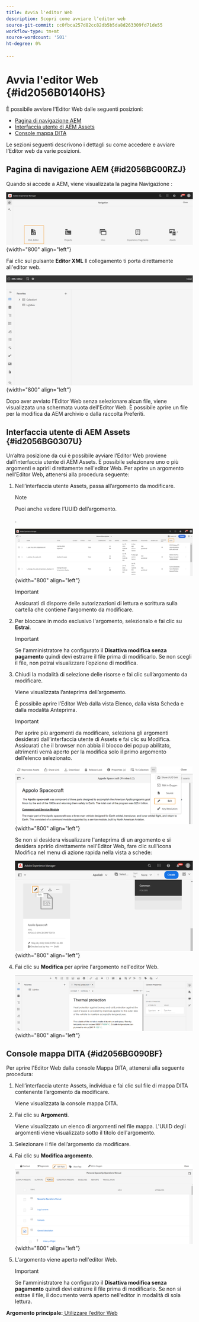 ```yaml
---
title: Avvia l'editor Web
description: Scopri come avviare l’editor web
source-git-commit: cc0fbca257d82cc82db5b5da8d263309fd71de55
workflow-type: tm+mt
source-wordcount: '501'
ht-degree: 0%

---
```



# Avvia l&#39;editor Web {#id2056B0140HS}

È possibile avviare l&#39;Editor Web dalle seguenti posizioni:

- [Pagina di navigazione AEM](#id2056BG00RZJ)
- [Interfaccia utente di AEM Assets](#id2056BG0307U)
- [Console mappa DITA](#id2056BG090BF)

Le sezioni seguenti descrivono i dettagli su come accedere e avviare l’Editor web da varie posizioni.

## Pagina di navigazione AEM {#id2056BG00RZJ}

Quando si accede a AEM, viene visualizzata la pagina Navigazione :

![](images/web-editor-from-navigation-page_cs.png){width="800" align="left"}

Fai clic sul pulsante **Editor XML** Il collegamento ti porta direttamente all&#39;editor web.

![](images/web-editor-launch-page.png){width="800" align="left"}

Dopo aver avviato l&#39;Editor Web senza selezionare alcun file, viene visualizzata una schermata vuota dell&#39;Editor Web. È possibile aprire un file per la modifica da AEM archivio o dalla raccolta Preferiti.

## Interfaccia utente di AEM Assets {#id2056BG0307U}

Un’altra posizione da cui è possibile avviare l’Editor Web proviene dall’interfaccia utente di AEM Assets. È possibile selezionare uno o più argomenti e aprirli direttamente nell&#39;editor Web. Per aprire un argomento nell’Editor Web, attenersi alla procedura seguente:

1. Nell’interfaccia utente Assets, passa all’argomento da modificare.

   >[!NOTE]
   >
   > Puoi anche vedere l’UUID dell’argomento.

   .

   ![](images/assets_ui_with_uuid_cs.png){width="800" align="left"}

   >[!IMPORTANT]
   >
   > Assicurati di disporre delle autorizzazioni di lettura e scrittura sulla cartella che contiene l&#39;argomento da modificare.

1. Per bloccare in modo esclusivo l&#39;argomento, selezionalo e fai clic su **Estrai**.

   >[!IMPORTANT]
   >
   > Se l&#39;amministratore ha configurato il **Disattiva modifica senza pagamento** quindi devi estrarre il file prima di modificarlo. Se non scegli il file, non potrai visualizzare l’opzione di modifica.

1. Chiudi la modalità di selezione delle risorse e fai clic sull’argomento da modificare.

   Viene visualizzata l’anteprima dell’argomento.

   È possibile aprire l’Editor Web dalla vista Elenco, dalla vista Scheda e dalla modalità Anteprima.

   >[!IMPORTANT]
   >
   > Per aprire più argomenti da modificare, seleziona gli argomenti desiderati dall’interfaccia utente di Assets e fai clic su Modifica. Assicurati che il browser non abbia il blocco dei popup abilitato, altrimenti verrà aperto per la modifica solo il primo argomento dell’elenco selezionato.

   ![](images/edit-from-preview_cs.png){width="800" align="left"}

   Se non si desidera visualizzare l&#39;anteprima di un argomento e si desidera aprirlo direttamente nell&#39;Editor Web, fare clic sull&#39;icona Modifica nel menu di azione rapida nella vista a schede:

   ![](images/edit-topic-from-quick-action_cs.png){width="800" align="left"}

1. Fai clic su **Modifica** per aprire l&#39;argomento nell&#39;editor Web.

   ![](images/edit-mode.png){width="800" align="left"}


## Console mappa DITA {#id2056BG090BF}

Per aprire l&#39;Editor Web dalla console Mappa DITA, attenersi alla seguente procedura:

1. Nell’interfaccia utente Assets, individua e fai clic sul file di mappa DITA contenente l’argomento da modificare.

   Viene visualizzata la console mappa DITA.

1. Fai clic su **Argomenti**.

   Viene visualizzato un elenco di argomenti nel file mappa. L&#39;UUID degli argomenti viene visualizzato sotto il titolo dell&#39;argomento.

1. Selezionare il file dell’argomento da modificare.

1. Fai clic su **Modifica argomento**.

   ![](images/edit-topics-map-console_cs.png){width="800" align="left"}

1. L&#39;argomento viene aperto nell&#39;editor Web.

   >[!IMPORTANT]
   >
   > Se l&#39;amministratore ha configurato il **Disattiva modifica senza pagamento** quindi devi estrarre il file prima di modificarlo. Se non si estrae il file, il documento verrà aperto nell&#39;editor in modalità di sola lettura.


**Argomento principale:**[ Utilizzare l’editor Web](web-editor.md)

